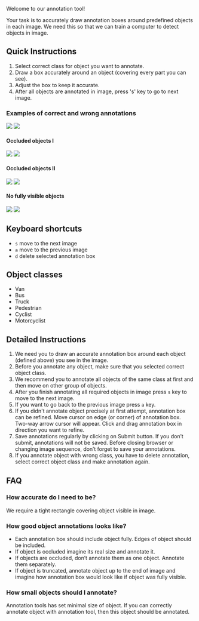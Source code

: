 Welcome to our annotation tool!

Your task is to accurately draw annotation boxes around predefined objects in each image.
We need this so that we can train a computer to detect objects in image.

## Quick Instructions
1. Select correct class for object you want to annotate.
2. Draw a box accurately around an object (covering every part you can see).
3. Adjust the box to keep it accurate.
4. After all objects are annotated in image, press 's' key to go to next image.

### Examples of correct and wrong annotations
![](http://i.imgur.com/eH7447y.png)
![](http://i.imgur.com/OJFawLh.png)

#### Occluded objects I
![](http://i.imgur.com/konMqlX.png)
![](http://i.imgur.com/K4nrQ2G.png)

#### Occluded objects II
![](http://i.imgur.com/Hw7mXi9.png)
![](http://i.imgur.com/WduYbXi.png)

#### No fully visible objects
![](http://i.imgur.com/gINgF8e.png)
![](http://i.imgur.com/8vrWefC.png)

## Keyboard shortcuts
- `s` move to the next image
- `a` move to the previous image
- `d` delete selected annotation box

## Object classes
- Van
- Bus
- Truck
- Pedestrian
- Cyclist
- Motorcyclist

## Detailed Instructions
1. We need you to draw an accurate annotation box around each object (defined above) you see in the image.
2. Before you annotate any object, make sure that you selected correct object class.
3. We recommend you to annotate all objects of the same class at first and then move on other group of objects.
4. After you finish annotating all required objects in image press `s` key to move to the next image.
5. If you want to go back to the previous image press `a` key.
6. If you didn't annotate object precisely at first attempt, annotation box can be refined. Move cursor on edge (or corner) of annotation box. Two-way arrow cursor will appear. Click and drag annotation box in direction you want to refine.
7. Save annotations regularly by clicking on Submit button. If you don’t submit, annotations will not be saved. Before closing browser or changing image sequence, don’t forget to save your annotations.
8. If you annotate object with wrong class, you have to delete annotation, select correct object class and make annotation again.

## FAQ
### How accurate do I need to be?
We require a tight rectangle covering object visible in image.

### How good object annotations looks like?
- Each annotation box should include object fully. Edges of object should be included.
- If object is occluded imagine its real size and annotate it.
- If objects are occluded, don’t annotate them as one object. Annotate them separately.
- If object is truncated, annotate object up to the end of image and imagine how annotation box would look like if object was fully visible.

### How small objects should I annotate?
Annotation tools has set minimal size of object. If you can correctly annotate object with annotation tool, then this object should be annotated.
